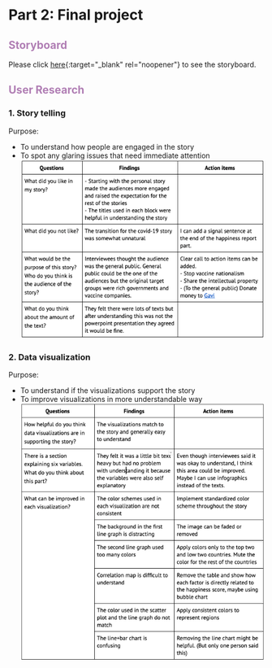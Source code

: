 # Part 2: Final project
## <span style="color:#B07EB4">Storyboard</span>
Please click [here](https://www.canva.com/design/DAEYHwVcpbc/91l8PpkGGIRxCeqzO9YsVg/view?utm_content=DAEYHwVcpbc&utm_campaign=designshare&utm_medium=link&utm_source=sharebutton){:target="_blank" rel="noopener"} to see the storyboard. 
## <span style="color:#B07EB4">User Research</span>
### 1. Story telling
Purpose: 
- To understand how people are engaged in the story
- To spot any glaring issues that need immediate attention
![user_story](user_story.png)

### 2. Data visualization
Purpose: 
- To understand if the visualizations support the story
- To improve visualizations in more understandable way 
![user_data](user_data.png)
